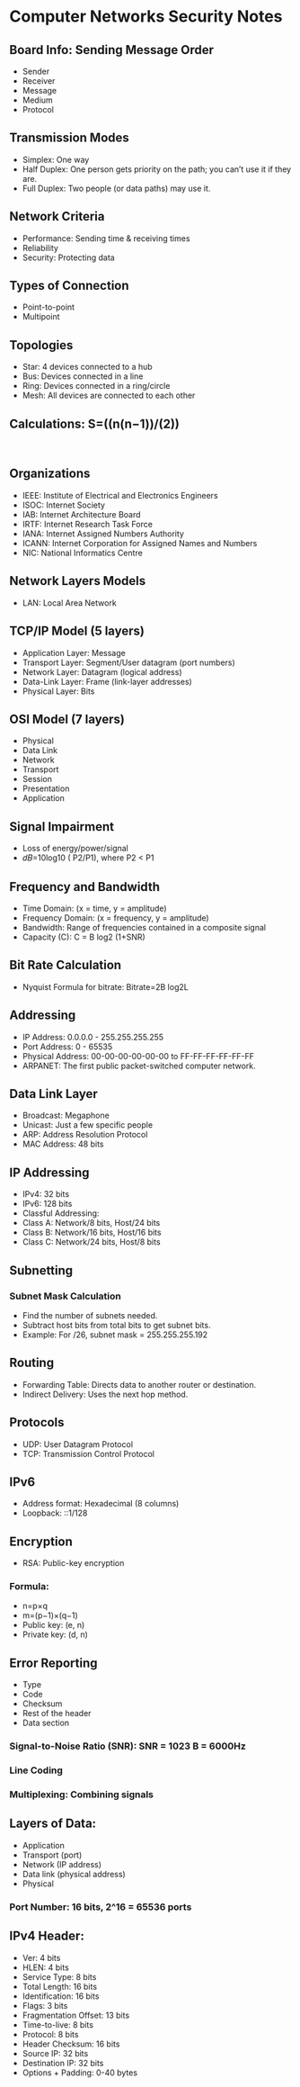 # Computer Networks Security Notes

## Board Info: Sending Message Order
- Sender
- Receiver
- Message
- Medium
- Protocol

## Transmission Modes
- Simplex: One way
- Half Duplex: One person gets priority on the path; you can’t use it if they are.
- Full Duplex: Two people (or data paths) may use it.

## Network Criteria
- Performance: Sending time & receiving times
- Reliability
- Security: Protecting data

## Types of Connection
- Point-to-point
- Multipoint

## Topologies
- Star: 4 devices connected to a hub
- Bus: Devices connected in a line
- Ring: Devices connected in a ring/circle
- Mesh: All devices are connected to each other

## Calculations: S=((n(n−1))/(2))
​
## Organizations
- IEEE: Institute of Electrical and Electronics Engineers
- ISOC: Internet Society
- IAB: Internet Architecture Board
- IRTF: Internet Research Task Force
- IANA: Internet Assigned Numbers Authority
- ICANN: Internet Corporation for Assigned Names and Numbers
- NIC: National Informatics Centre

## Network Layers Models
- LAN: Local Area Network

## TCP/IP Model (5 layers)
- Application Layer: Message
- Transport Layer: Segment/User datagram (port numbers)
- Network Layer: Datagram (logical address)
- Data-Link Layer: Frame (link-layer addresses)
- Physical Layer: Bits

## OSI Model (7 layers)
- Physical
- Data Link
- Network
- Transport
- Session
- Presentation
- Application

## Signal Impairment
- Loss of energy/power/signal
- 𝑑𝐵=10log10 ( P2/P1), where P2 < P1

## Frequency and Bandwidth
- Time Domain: (x = time, y = amplitude)
- Frequency Domain: (x = frequency, y = amplitude)
- Bandwidth: Range of frequencies contained in a composite signal
- Capacity (C): C = B log2 (1+SNR)

## Bit Rate Calculation
- Nyquist Formula for bitrate: Bitrate=2B log2L

## Addressing
- IP Address: 0.0.0.0 - 255.255.255.255
- Port Address: 0 - 65535
- Physical Address: 00-00-00-00-00-00 to FF-FF-FF-FF-FF-FF
- ARPANET: The first public packet-switched computer network.

## Data Link Layer
- Broadcast: Megaphone
- Unicast: Just a few specific people
- ARP: Address Resolution Protocol
- MAC Address: 48 bits

## IP Addressing
- IPv4: 32 bits
- IPv6: 128 bits
- Classful Addressing:
- Class A: Network/8 bits, Host/24 bits
- Class B: Network/16 bits, Host/16 bits
- Class C: Network/24 bits, Host/8 bits

## Subnetting
### Subnet Mask Calculation
- Find the number of subnets needed.
- Subtract host bits from total bits to get subnet bits.
- Example: For /26, subnet mask = 255.255.255.192

## Routing
- Forwarding Table: Directs data to another router or destination.
- Indirect Delivery: Uses the next hop method.

## Protocols
- UDP: User Datagram Protocol
- TCP: Transmission Control Protocol

## IPv6
- Address format: Hexadecimal (8 columns)
- Loopback: ::1/128

## Encryption
- RSA: Public-key encryption
### Formula:
- n=p×q
- m=(p−1)×(q−1)
- Public key: (e, n)
- Private key: (d, n)

## Error Reporting
- Type
- Code
- Checksum
- Rest of the header
- Data section

### Signal-to-Noise Ratio (SNR): SNR = 1023 B = 6000Hz

### Line Coding

### Multiplexing: Combining signals

## Layers of Data:
- Application
- Transport (port)
- Network (IP address)
- Data link (physical address)
- Physical

### Port Number: 16 bits, 2^16 = 65536 ports

## IPv4 Header:
- Ver: 4 bits
- HLEN: 4 bits
- Service Type: 8 bits
- Total Length: 16 bits
- Identification: 16 bits
- Flags: 3 bits
- Fragmentation Offset: 13 bits
- Time-to-live: 8 bits
- Protocol: 8 bits
- Header Checksum: 16 bits
- Source IP: 32 bits
- Destination IP: 32 bits
- Options + Padding: 0-40 bytes

